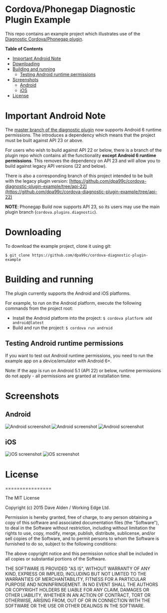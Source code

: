 Cordova/Phonegap Diagnostic Plugin Example
==========================================

This repo contains an example project which illustrates use of the [Diagnostic Cordova/Phonegap plugin](https://github.com/dpa99c/cordova-diagnostic-plugin).

<!-- START table-of-contents -->
**Table of Contents**

- [Important Android Note](#important-android-note)
- [Downloading](#downloading)
- [Building and running](#building-and-running)
  - [Testing Android runtime permissions](#testing-android-runtime-permissions)
- [Screenshots](#screenshots)
  - [Android](#android)
  - [iOS](#ios)
- [License](#license)

<!-- END table-of-contents -->

# Important Android Note

The [master branch of the diagnostic plugin](https://github.com/dpa99c/cordova-diagnostic-plugin) now supports Android 6 runtime permissions. The introduces a dependency which means that the project must be built against API 23 or above.

For users who wish to build against API 22 or below, there is a branch of the plugin repo which contains all the functionality __except Android 6 runtime permissions__. This removes the dependency on API 23 and will allow you to build against legacy API versions (22 and below).

There is also a corresponding branch of this project intended to be built with the legacy plugin version: [https://github.com/dpa99c/cordova-diagnostic-plugin-example/tree/api-22](https://github.com/dpa99c/cordova-diagnostic-plugin-example/tree/api-22)

**NOTE**: Phonegap Build now supports API 23, so its users may use the main plugin branch (`cordova.plugins.diagnostic`).

# Downloading

To download the example project, clone it using git:

    $ git clone https://github.com/dpa99c/cordova-diagnostic-plugin-example

# Building and running

The plugin currently supports the Android and iOS platforms.

For example, to run on the Android platform, execute the following commands from the project root:

- Install the Android platform into the project: `$ cordova platform add android@latest`
- Build and run the project: `$ cordova run android`

## Testing Android runtime permissions

If you want to test out Android runtime permissions, you need to run the example app on a device/emulator with Android 6+.

Note: If the app is run on Android 5.1 (API 22)  or below, runtime permissions do not apply - all permissions are granted at installation time.


# Screenshots

## Android

![Android screenshot](https://raw.githubusercontent.com/dpa99c/cordova-diagnostic-plugin-example/master/screenshots/android_1.png)
![Android screenshot](https://raw.githubusercontent.com/dpa99c/cordova-diagnostic-plugin-example/master/screenshots/android_2.png)
![Android screenshot](https://raw.githubusercontent.com/dpa99c/cordova-diagnostic-plugin-example/master/screenshots/android_3.png)

## iOS

![iOS screenshot](https://raw.githubusercontent.com/dpa99c/cordova-diagnostic-plugin-example/master/screenshots/ios_1.png)
![iOS screenshot](https://raw.githubusercontent.com/dpa99c/cordova-diagnostic-plugin-example/master/screenshots/ios_2.png)

# License
================

The MIT License

Copyright (c) 2015 Dave Alden / Working Edge Ltd.

Permission is hereby granted, free of charge, to any person obtaining a copy
of this software and associated documentation files (the "Software"), to deal
in the Software without restriction, including without limitation the rights
to use, copy, modify, merge, publish, distribute, sublicense, and/or sell
copies of the Software, and to permit persons to whom the Software is
furnished to do so, subject to the following conditions:

The above copyright notice and this permission notice shall be included in
all copies or substantial portions of the Software.

THE SOFTWARE IS PROVIDED "AS IS", WITHOUT WARRANTY OF ANY KIND, EXPRESS OR
IMPLIED, INCLUDING BUT NOT LIMITED TO THE WARRANTIES OF MERCHANTABILITY,
FITNESS FOR A PARTICULAR PURPOSE AND NONINFRINGEMENT. IN NO EVENT SHALL THE
AUTHORS OR COPYRIGHT HOLDERS BE LIABLE FOR ANY CLAIM, DAMAGES OR OTHER
LIABILITY, WHETHER IN AN ACTION OF CONTRACT, TORT OR OTHERWISE, ARISING FROM,
OUT OF OR IN CONNECTION WITH THE SOFTWARE OR THE USE OR OTHER DEALINGS IN
THE SOFTWARE.
